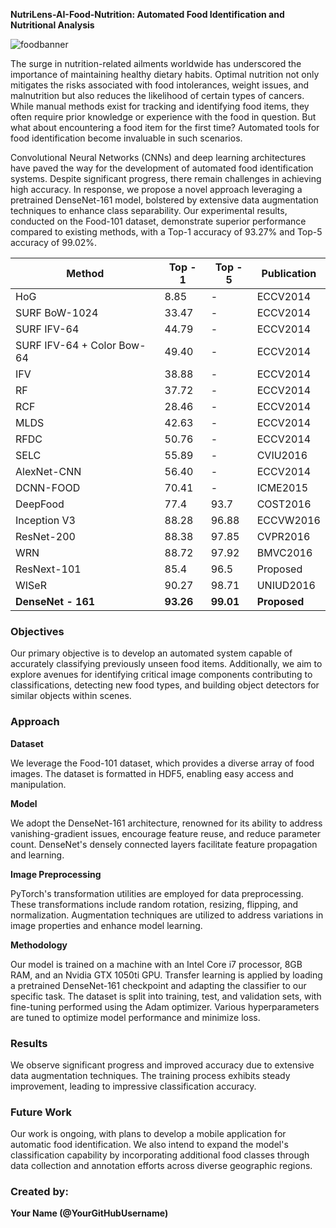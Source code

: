 **NutriLens-AI-Food-Nutrition: Automated Food Identification and Nutritional Analysis**

![foodbanner](insert_your_image_url_here)

The surge in nutrition-related ailments worldwide has underscored the importance of maintaining healthy dietary habits. Optimal nutrition not only mitigates the risks associated with food intolerances, weight issues, and malnutrition but also reduces the likelihood of certain types of cancers. While manual methods exist for tracking and identifying food items, they often require prior knowledge or experience with the food in question. But what about encountering a food item for the first time? Automated tools for food identification become invaluable in such scenarios.

Convolutional Neural Networks (CNNs) and deep learning architectures have paved the way for the development of automated food identification systems. Despite significant progress, there remain challenges in achieving high accuracy. In response, we propose a novel approach leveraging a pretrained DenseNet-161 model, bolstered by extensive data augmentation techniques to enhance class separability. Our experimental results, conducted on the Food-101 dataset, demonstrate superior performance compared to existing methods, with a Top-1 accuracy of 93.27% and Top-5 accuracy of 99.02%.

| Method               | Top - 1 | Top - 5 | Publication  |
|----------------------|---------|---------|--------------|
| HoG                  | 8.85    | -       | ECCV2014     |
| SURF BoW-1024        | 33.47   | -       | ECCV2014     |
| SURF IFV-64          | 44.79   | -       | ECCV2014     |
| SURF IFV-64 + Color Bow-64 | 49.40 | -     | ECCV2014     |
| IFV                  | 38.88   | -       | ECCV2014     |
| RF                   | 37.72   | -       | ECCV2014     |
| RCF                  | 28.46   | -       | ECCV2014     |
| MLDS                 | 42.63   | -       | ECCV2014     |
| RFDC                 | 50.76   | -       | ECCV2014     |
| SELC                 | 55.89   | -       | CVIU2016     |
| AlexNet-CNN          | 56.40   | -       | ECCV2014     |
| DCNN-FOOD            | 70.41   | -       | ICME2015     |
| DeepFood             | 77.4    | 93.7    | COST2016     |
| Inception V3         | 88.28   | 96.88   | ECCVW2016    |
| ResNet-200           | 88.38   | 97.85   | CVPR2016     |
| WRN                  | 88.72   | 97.92   | BMVC2016     |
| ResNext-101          | 85.4    | 96.5    | Proposed     |
| WISeR                | 90.27   | 98.71   | UNIUD2016    |
| **DenseNet - 161**   | **93.26** | **99.01** | **Proposed** |

### Objectives

Our primary objective is to develop an automated system capable of accurately classifying previously unseen food items. Additionally, we aim to explore avenues for identifying critical image components contributing to classifications, detecting new food types, and building object detectors for similar objects within scenes.

### Approach

**Dataset**

We leverage the Food-101 dataset, which provides a diverse array of food images. The dataset is formatted in HDF5, enabling easy access and manipulation.

**Model**

We adopt the DenseNet-161 architecture, renowned for its ability to address vanishing-gradient issues, encourage feature reuse, and reduce parameter count. DenseNet's densely connected layers facilitate feature propagation and learning.

**Image Preprocessing**

PyTorch's transformation utilities are employed for data preprocessing. These transformations include random rotation, resizing, flipping, and normalization. Augmentation techniques are utilized to address variations in image properties and enhance model learning.

**Methodology**

Our model is trained on a machine with an Intel Core i7 processor, 8GB RAM, and an Nvidia GTX 1050ti GPU. Transfer learning is applied by loading a pretrained DenseNet-161 checkpoint and adapting the classifier to our specific task. The dataset is split into training, test, and validation sets, with fine-tuning performed using the Adam optimizer. Various hyperparameters are tuned to optimize model performance and minimize loss.

### Results

We observe significant progress and improved accuracy due to extensive data augmentation techniques. The training process exhibits steady improvement, leading to impressive classification accuracy.

### Future Work

Our work is ongoing, with plans to develop a mobile application for automatic food identification. We also intend to expand the model's classification capability by incorporating additional food classes through data collection and annotation efforts across diverse geographic regions.

### Created by:

**Your Name (@YourGitHubUsername)**
